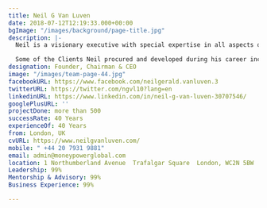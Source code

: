 ```yaml
---
title: Neil G Van Luven
date: 2018-07-12T12:19:33.000+00:00
bgImage: "/images/background/page-title.jpg"
description: |-
  Neil is a visionary executive with special expertise in all aspects of Balance Sheet Optimization. Neil has developed solutions to most challenges facing over 1000 organizations in 48 Countries over a 35-year period with Moneypower International – a Company He Founded in 1975. Particular skills developed during this period included driving transformational and cultural change in multiple challenging jurisdictions.

  Some of the Clients Neil procured and developed during his career include GE Medical; Dell; Unisys; Getronics; GlaxoSmithKline; Nabisco; IBM; and Chemical Bank.
designation: Founder, Chairman & CEO
image: "/images/team-page-44.jpg"
facebookURL: https://www.facebook.com/neilgerald.vanluven.3
twitterURL: https://twitter.com/ngvl10?lang=en
linkedinURL: https://www.linkedin.com/in/neil-g-van-luven-30707546/
googlePlusURL: ''
projectDone: more than 500
successRate: 40 Years
experienceOf: 40 Years
from: London, UK
cvURL: https://www.neilgvanluven.com/
mobile: " +44 20 7931 9881"
email: admin@moneypowerglobal.com
location: 1 Northumberland Avenue  Trafalgar Square  London, WC2N 5BW  UK.
Leadership: 99%
Mentorship & Advisory: 99%
Business Experience: 99%

---
```

